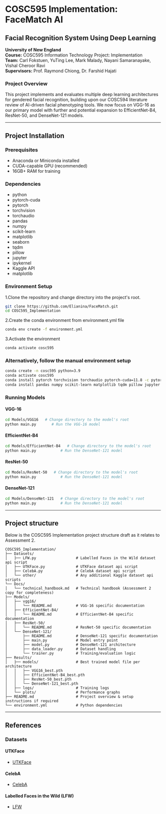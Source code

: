 # COSC595 Implementation: FaceMatch AI
## Facial Recognition System Using Deep Learning

**University of New England**  
**Course:** COSC595 Information Technology Project: Implementation  
**Team:** Carl Fokstuen, YuTing Lee, Mark Malady, Nayani Samaranayake, Vishal Cheroor Ravi  
**Supervisors:** Prof. Raymond Chiong, Dr. Farshid Hajati

### Project Overview
This project implements and evaluates multiple deep learning architectures for gendered facial recognition, building upon our 
COSC594 literature review of AI-driven facial phenotyping tools. We now focus on VGG-16 as our primary model with further 
and potential expansion to EfficientNet-B4, ResNet-50, and DenseNet-121 models.

---

## Project Installation

### Prerequisites
- Anaconda or Miniconda installed
- CUDA-capable GPU (recommended)
- 16GB+ RAM for training

### Dependencies
  - python
  - pytorch-cuda
  - pytorch
  - torchvision
  - torchaudio
  - pandas
  - numpy
  - scikit-learn
  - matplotlib
  - seaborn
  - tqdm
  - pillow
  - jupyter
  - ipykernel
  - Kaggle API
  - matplotlib

### Environment Setup
1.Clone the repository and change directory into the project's root.
```bash
git clone https://github.com/Elianina/FaceMatch.git
cd COSC595_Implementation
```

2.Create the conda environment from environment.yml file
```bash
conda env create -f environment.yml  
```

3.Activate the environment
```bash
conda activate cosc595
```

### Alternatively, follow the manual environment setup
```bash
conda create -n cosc595 python=3.9
conda activate cosc595
conda install pytorch torchvision torchaudio pytorch-cuda=11.8 -c pytorch -c nvidia
conda install pandas numpy scikit-learn matplotlib tqdm pillow jupyter -c conda-forge
````

### Running Models
#### VGG-16
```bash
cd Models/VGG16   # Change directory to the model's root
python main.py       # Run the VGG-16 model
`````
#### EfficientNet-B4
```bash
cd Models/EfficientNet-B4   # Change directory to the model's root
python main.py           # Run the DenseNet-121 model
```
#### ResNet-50
```bash
cd Models/ResNet-50   # Change directory to the model's root
python main.py           # Run the DenseNet-121 model
```
#### DenseNet-121
```bash
cd Models/DenseNet-121   # Change directory to the model's root
python main.py           # Run the DenseNet-121 model
````

---

## Project structure
Below is the COSC595 Implementation project structure draft as it relates to Assessment 2. 
```
COSC595_Implementation/
├── Datasets/
│   ├── LFW.py                  # Labelled Faces in the Wild dataset api script
│   ├── UTKFace.py              # UTKFace dataset api script
│   ├── CelebA.py               # CelebA dataset api script
│   └── other/                  # Any additional Kaggle dataset api scripts
└── Docs/
│   └── technical_handbook.md   # Technical handbook (Assessment 2 copy for completeness)
├── Models/
│   ├── vgg16/
│   │   └── README.md           # VGG-16 specific documentation
│   ├── EfficientNet-B4/
│   │   └── README.md           # EfficientNet-B4 specific documentation
│   ├── ResNet-50/
│   │   └── README.md           # ResNet-50 specific documentation
│   └── DenseNet-121/
│       ├── README.md           # DenseNet-121 specific documentation
│       ├── main.py             # Model entry point
│       ├── model.py            # DenseNet-121 architecture
│       ├── data_loader.py      # Dataset handling
│       └── trainer.py          # Training/evaluation logic
├── Results/
│   ├── models/                 # Best trained model file per architecture
│   │   ├── VGG16_best.pth
│   │   ├── EfficientNet-B4_best.pth
│   │   ├── ResNet-50_best.pth
│   │   └── DenseNet-121_best.pth
│   ├── logs/                   # Training logs
│   └── plots/                  # Performance graphs
├── README.md                   # Project overview & setup instructions if required
└── environment.yml             # Python dependencies
```

---

## References

### Datasets
#### UTKFace
- [UTKFace](https://www.kaggle.com/datasets/jangedoo/utkface-new)  

#### CelebA
- [CelebA](https://www.kaggle.com/datasets/jessicali9530/celeba-dataset)  

#### Labelled Faces in the Wild (LFW)
- [LFW](https://www.kaggle.com/datasets/jessicali9530/lfw-dataset)  